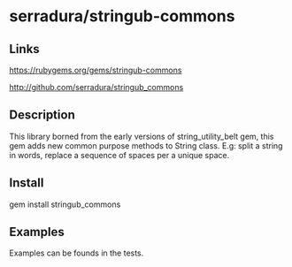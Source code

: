# serradura/stringub-commons

## Links

<a href='https://rubygems.org/gems/stringub-commons'>https://rubygems.org/gems/stringub-commons</a>

<a href="http://github.com/serradura/stringub_commons">http://github.com/serradura/stringub_commons</a>

## Description
This library borned from the early versions of string_utility_belt gem, this gem adds new common purpose methods to String class. E.g: split a string in words, replace a sequence of spaces per a unique space.

## Install

  gem install stringub_commons

## Examples
  Examples can be founds in the tests.  

